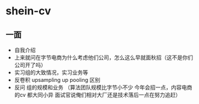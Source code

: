 # shein-cv

## 一面
- 自我介绍
- 上来就问在字节电商为什么考虑他们公司，怎么这么早就面秋招（这不是你们公司开了吗）
- 实习组的大致情况，实习业务等
- 反卷积 upsampling up pooling 区别
- 反问 组的规模和业务 （算法团队规模比字节小不少 今年会招一点，内容电商的cv 都大同小异 面试官说俺们相对大厂还是技术落后一点在努力追赶）



